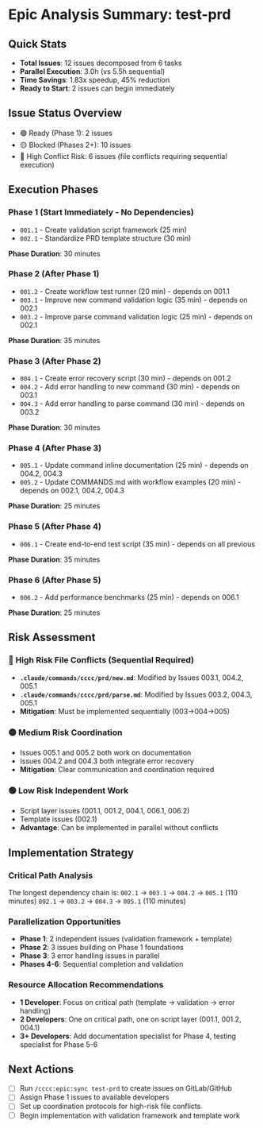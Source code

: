 # Epic Analysis Summary: test-prd

## Quick Stats  
- **Total Issues**: 12 issues decomposed from 6 tasks
- **Parallel Execution**: 3.0h (vs 5.5h sequential)  
- **Time Savings**: 1.83x speedup, 45% reduction
- **Ready to Start**: 2 issues can begin immediately

## Issue Status Overview
- 🟢 Ready (Phase 1): 2 issues
- 🟡 Blocked (Phases 2+): 10 issues  
- 🔴 High Conflict Risk: 6 issues (file conflicts requiring sequential execution)

## Execution Phases

### Phase 1 (Start Immediately - No Dependencies)
- `001.1` - Create validation script framework (25 min)
- `002.1` - Standardize PRD template structure (30 min)

**Phase Duration**: 30 minutes

### Phase 2 (After Phase 1)
- `001.2` - Create workflow test runner (20 min) - depends on 001.1
- `003.1` - Improve new command validation logic (35 min) - depends on 002.1
- `003.2` - Improve parse command validation logic (25 min) - depends on 002.1

**Phase Duration**: 35 minutes

### Phase 3 (After Phase 2)
- `004.1` - Create error recovery script (30 min) - depends on 001.2
- `004.2` - Add error handling to new command (30 min) - depends on 003.1
- `004.3` - Add error handling to parse command (30 min) - depends on 003.2

**Phase Duration**: 30 minutes

### Phase 4 (After Phase 3)
- `005.1` - Update command inline documentation (25 min) - depends on 004.2, 004.3
- `005.2` - Update COMMANDS.md with workflow examples (20 min) - depends on 002.1, 004.2, 004.3

**Phase Duration**: 25 minutes

### Phase 5 (After Phase 4)
- `006.1` - Create end-to-end test script (35 min) - depends on all previous

**Phase Duration**: 35 minutes

### Phase 6 (After Phase 5)
- `006.2` - Add performance benchmarks (25 min) - depends on 006.1

**Phase Duration**: 25 minutes

## Risk Assessment

### 🔴 High Risk File Conflicts (Sequential Required)
- **`.claude/commands/cccc/prd/new.md`**: Modified by Issues 003.1, 004.2, 005.1
- **`.claude/commands/cccc/prd/parse.md`**: Modified by Issues 003.2, 004.3, 005.1
- **Mitigation**: Must be implemented sequentially (003→004→005)

### 🟡 Medium Risk Coordination  
- Issues 005.1 and 005.2 both work on documentation
- Issues 004.2 and 004.3 both integrate error recovery
- **Mitigation**: Clear communication and coordination required

### 🟢 Low Risk Independent Work
- Script layer issues (001.1, 001.2, 004.1, 006.1, 006.2)
- Template issues (002.1)
- **Advantage**: Can be implemented in parallel without conflicts

## Implementation Strategy

### Critical Path Analysis
The longest dependency chain is:
`002.1` → `003.1` → `004.2` → `005.1` (110 minutes)
`002.1` → `003.2` → `004.3` → `005.1` (110 minutes)

### Parallelization Opportunities
- **Phase 1**: 2 independent issues (validation framework + template)
- **Phase 2**: 3 issues building on Phase 1 foundations
- **Phase 3**: 3 error handling issues in parallel
- **Phases 4-6**: Sequential completion and validation

### Resource Allocation Recommendations
- **1 Developer**: Focus on critical path (template → validation → error handling)
- **2 Developers**: One on critical path, one on script layer (001.1, 001.2, 004.1)
- **3+ Developers**: Add documentation specialist for Phase 4, testing specialist for Phase 5-6

## Next Actions
- [ ] Run `/cccc:epic:sync test-prd` to create issues on GitLab/GitHub
- [ ] Assign Phase 1 issues to available developers
- [ ] Set up coordination protocols for high-risk file conflicts
- [ ] Begin implementation with validation framework and template work